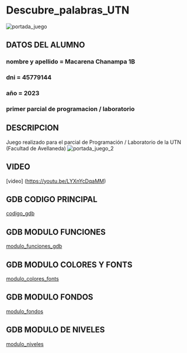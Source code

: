 # Descubre_palabras_UTN
![portada_juego](https://github.com/macachana/Descubre_palabras_UTN/assets/123892029/69526449-7a9b-48c3-b881-351ef8207766)

## DATOS DEL ALUMNO
### nombre y apellido = Macarena Chanampa 1B
### dni = 45779144
### año = 2023
### primer parcial de programacion / laboratorio


## DESCRIPCION
Juego realizado para el parcial de Programación / Laboratorio de la UTN (Facultad de Avellaneda)
![portada_juego_2](https://github.com/macachana/Descubre_palabras_UTN/assets/123892029/2b877ad1-ade3-4d70-bac9-c116db35f56c)

## VIDEO
[video] (https://youtu.be/LYXnYcDqaMM)

## GDB CODIGO PRINCIPAL
[codigo_gdb](https://onlinegdb.com/4u0elDIlB)

## GDB MODULO FUNCIONES
[modulo_funciones_gdb](https://onlinegdb.com/kvDqhJ_jK)

## GDB MODULO COLORES Y FONTS
[modulo_colores_fonts](https://onlinegdb.com/orRw6ld1_)

## GDB MODULO FONDOS
[modulo_fondos](https://onlinegdb.com/6gouKWVvS)

## GDB MODULO DE NIVELES
[modulo_niveles](https://onlinegdb.com/eLtkB8XyP)

